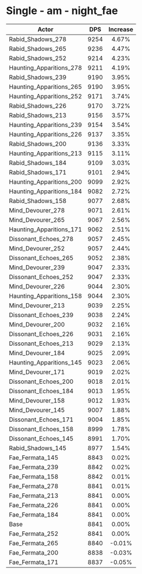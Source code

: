 # Single - am - night_fae
| Actor | DPS | Increase |
|---|:---:|:---:|
|Rabid_Shadows_278|9254|4.67%|
|Rabid_Shadows_265|9236|4.47%|
|Rabid_Shadows_252|9214|4.23%|
|Haunting_Apparitions_278|9211|4.19%|
|Rabid_Shadows_239|9190|3.95%|
|Haunting_Apparitions_265|9190|3.95%|
|Haunting_Apparitions_252|9171|3.74%|
|Rabid_Shadows_226|9170|3.72%|
|Rabid_Shadows_213|9156|3.57%|
|Haunting_Apparitions_239|9154|3.54%|
|Haunting_Apparitions_226|9137|3.35%|
|Rabid_Shadows_200|9136|3.33%|
|Haunting_Apparitions_213|9115|3.11%|
|Rabid_Shadows_184|9109|3.03%|
|Rabid_Shadows_171|9101|2.94%|
|Haunting_Apparitions_200|9099|2.92%|
|Haunting_Apparitions_184|9082|2.72%|
|Rabid_Shadows_158|9077|2.68%|
|Mind_Devourer_278|9071|2.61%|
|Mind_Devourer_265|9067|2.56%|
|Haunting_Apparitions_171|9062|2.51%|
|Dissonant_Echoes_278|9057|2.45%|
|Mind_Devourer_252|9057|2.44%|
|Dissonant_Echoes_265|9052|2.38%|
|Mind_Devourer_239|9047|2.33%|
|Dissonant_Echoes_252|9047|2.33%|
|Mind_Devourer_226|9044|2.30%|
|Haunting_Apparitions_158|9044|2.30%|
|Mind_Devourer_213|9039|2.25%|
|Dissonant_Echoes_239|9038|2.24%|
|Mind_Devourer_200|9032|2.16%|
|Dissonant_Echoes_226|9031|2.16%|
|Dissonant_Echoes_213|9029|2.13%|
|Mind_Devourer_184|9025|2.09%|
|Haunting_Apparitions_145|9023|2.06%|
|Mind_Devourer_171|9019|2.02%|
|Dissonant_Echoes_200|9018|2.01%|
|Dissonant_Echoes_184|9013|1.95%|
|Mind_Devourer_158|9012|1.93%|
|Mind_Devourer_145|9007|1.88%|
|Dissonant_Echoes_171|9004|1.85%|
|Dissonant_Echoes_158|8999|1.78%|
|Dissonant_Echoes_145|8991|1.70%|
|Rabid_Shadows_145|8977|1.54%|
|Fae_Fermata_145|8843|0.02%|
|Fae_Fermata_239|8842|0.02%|
|Fae_Fermata_158|8842|0.01%|
|Fae_Fermata_278|8841|0.01%|
|Fae_Fermata_213|8841|0.00%|
|Fae_Fermata_226|8841|0.00%|
|Fae_Fermata_184|8841|0.00%|
|Base|8841|0.00%|
|Fae_Fermata_252|8841|0.00%|
|Fae_Fermata_265|8840|-0.01%|
|Fae_Fermata_200|8838|-0.03%|
|Fae_Fermata_171|8837|-0.05%|

